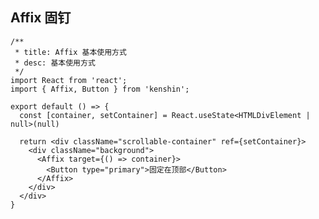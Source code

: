 ## Affix 固钉

```tsx
/**
 * title: Affix 基本使用方式
 * desc: 基本使用方式
 */
import React from 'react';
import { Affix, Button } from 'kenshin';

export default () => {
  const [container, setContainer] = React.useState<HTMLDivElement | null>(null)

  return <div className="scrollable-container" ref={setContainer}>
    <div className="background">
      <Affix target={() => container}>
        <Button type="primary">固定在顶部</Button>
      </Affix>
    </div>
  </div>
}
```

<API/>

<style>
.scrollable-container {
  height: 100px;
  overflow-y: scroll;
}

.background {
  padding-top: 60px;
  height: 300px;
  background-image: url('https://zos.alipayobjects.com/rmsportal/RmjwQiJorKyobvI.jpg');
}
</style>
